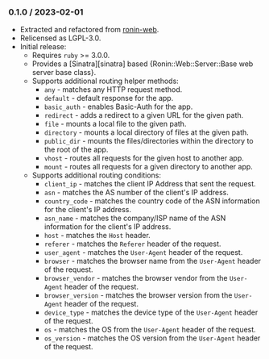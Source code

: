 ### 0.1.0 / 2023-02-01

* Extracted and refactored from [ronin-web](https://github.com/ronin-rb/ronin-web/tree/v0.3.0.rc1).
* Relicensed as LGPL-3.0.
* Initial release:
  * Requires `ruby` >= 3.0.0.
  * Provides a [Sinatra][sinatra] based
    {Ronin::Web::Server::Base web server base class}.
  * Supports additional routing helper methods:
    * `any` - matches any HTTP request method.
    * `default` - default response for the app.
    * `basic_auth` - enables Basic-Auth for the app.
    * `redirect` - adds a redirect to a given URL for the given path.
    * `file` - mounts a local file to the given path.
    * `directory` - mounts a local directory of files at the given path.
    * `public_dir` - mounts the files/directories within the directory to the
      root of the app.
    * `vhost` - routes all requests for the given host to another app.
    * `mount` - routes all requests for a given directory to another app.
  * Supports additional routing conditions:
    * `client_ip` - matches the client IP Address that sent the request.
    * `asn` - matches the AS number of the client's IP address.
    * `country_code` - matches the country code of the ASN information for the
      client's IP address.
    * `asn_name` - matches the company/ISP name of the ASN information for the
      client's IP address.
    * `host` - matches the `Host` header.
    * `referer` - matches the `Referer` header of the request.
    * `user_agent` - matches the `User-Agent` header of the request.
    * `browser` - matches the browser name from the `User-Agent` header of the
      request.
    * `browser_vendor` - matches the browser vendor from the `User-Agent` header
      of the request.
    * `browser_version` - matches the browser version from the `User-Agent`
      header of the request.
    * `device_type` - matches the device type of the `User-Agent` header of the
      request.
    * `os` - matches the OS from the `User-Agent` header of the request.
    * `os_version` - matches the OS version from the `User-Agent` header of the
      request.


